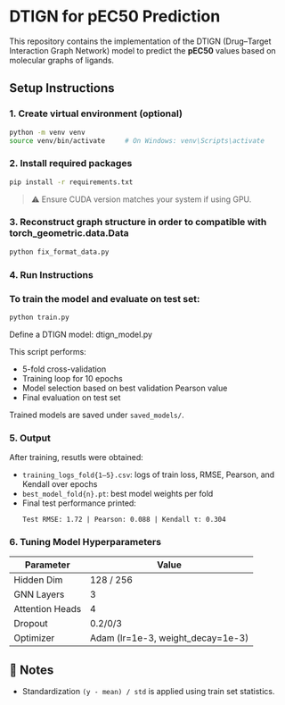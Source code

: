 
# DTIGN for pEC50 Prediction

This repository contains the implementation of the DTIGN (Drug–Target Interaction Graph Network) model to predict the **pEC50** values based on molecular graphs of ligands.

## Setup Instructions

### 1. Create virtual environment (optional)
```bash
python -m venv venv
source venv/bin/activate     # On Windows: venv\Scripts\activate
```

### 2. Install required packages
```bash
pip install -r requirements.txt
```

> ⚠️ Ensure CUDA version matches your system if using GPU.

### 3. Reconstruct graph structure in order to compatible with torch_geometric.data.Data
```bash
python fix_format_data.py
```
### 4. Run Instructions

### To train the model and evaluate on test set:
```bash
python train.py
```
Define a DTIGN model:   dtign_model.py

This script performs:
- 5-fold cross-validation
- Training loop for 10 epochs
- Model selection based on best validation Pearson value
- Final evaluation on test set

Trained models are saved under `saved_models/`.

### 5. Output

After training, resutls were obtained:
- `training_logs_fold{1–5}.csv`: logs of train loss, RMSE, Pearson, and Kendall over epochs
- `best_model_fold{n}.pt`: best model weights per fold
- Final test performance printed:
  ```
  Test RMSE: 1.72 | Pearson: 0.088 | Kendall τ: 0.304
  ```

### 6. Tuning Model Hyperparameters

| Parameter       | Value                             |
|-----------------|-----------------------------------|
| Hidden Dim      | 128 / 256                         |
| GNN Layers      | 3                                 |
| Attention Heads | 4                                 |
| Dropout         | 0.2/0/3                           |
| Optimizer       | Adam (lr=1e-3, weight_decay=1e-3) |

## 📌 Notes

- Standardization `(y - mean) / std` is applied using train set statistics.

